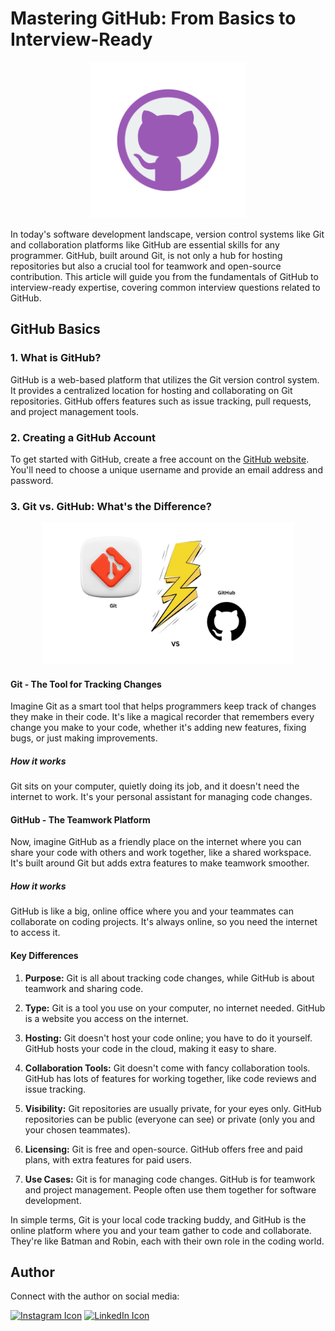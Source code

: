 # Mastering GitHub: From Basics to Interview-Ready

<div align="center">
  <img src="./Assets/2.png" alt="GitHub Logo" width="250" height="250" />
</div>

In today's software development landscape, version control systems like Git and collaboration platforms like GitHub are essential skills for any programmer. GitHub, built around Git, is not only a hub for hosting repositories but also a crucial tool for teamwork and open-source contribution. This article will guide you from the fundamentals of GitHub to interview-ready expertise, covering common interview questions related to GitHub.

## GitHub Basics

### 1. What is GitHub?

GitHub is a web-based platform that utilizes the Git version control system. It provides a centralized location for hosting and collaborating on Git repositories. GitHub offers features such as issue tracking, pull requests, and project management tools.

### 2. Creating a GitHub Account

To get started with GitHub, create a free account on the [GitHub website](https://github.com/). You'll need to choose a unique username and provide an email address and password.

### 3. Git vs. GitHub: What's the Difference?

<div align="center">
  <img src="./Assets/1.jpg" alt="GitHub vs Git" width="80%" height="30%" />
</div>

#### Git - The Tool for Tracking Changes

Imagine Git as a smart tool that helps programmers keep track of changes they make in their code. It's like a magical recorder that remembers every change you make to your code, whether it's adding new features, fixing bugs, or just making improvements.

##### How it works

Git sits on your computer, quietly doing its job, and it doesn't need the internet to work. It's your personal assistant for managing code changes.

#### GitHub - The Teamwork Platform

Now, imagine GitHub as a friendly place on the internet where you can share your code with others and work together, like a shared workspace. It's built around Git but adds extra features to make teamwork smoother.

##### How it works

GitHub is like a big, online office where you and your teammates can collaborate on coding projects. It's always online, so you need the internet to access it.

#### Key Differences

1. **Purpose:** Git is all about tracking code changes, while GitHub is about teamwork and sharing code.

2. **Type:** Git is a tool you use on your computer, no internet needed. GitHub is a website you access on the internet.

3. **Hosting:** Git doesn't host your code online; you have to do it yourself. GitHub hosts your code in the cloud, making it easy to share.

4. **Collaboration Tools:** Git doesn't come with fancy collaboration tools. GitHub has lots of features for working together, like code reviews and issue tracking.

5. **Visibility:** Git repositories are usually private, for your eyes only. GitHub repositories can be public (everyone can see) or private (only you and your chosen teammates).

6. **Licensing:** Git is free and open-source. GitHub offers free and paid plans, with extra features for paid users.

7. **Use Cases:** Git is for managing code changes. GitHub is for teamwork and project management. People often use them together for software development.

In simple terms, Git is your local code tracking buddy, and GitHub is the online platform where you and your team gather to code and collaborate. They're like Batman and Robin, each with their own role in the coding world.

## Author

Connect with the author on social media:

[![Instagram Icon](https://img.icons8.com/color/48/000000/instagram-new.png)](https://www.instagram.com/ifeelpankaj)
[![LinkedIn Icon](https://img.icons8.com/color/48/000000/linkedin.png)](https://www.linkedin.com/in/ifeelpankaj)
